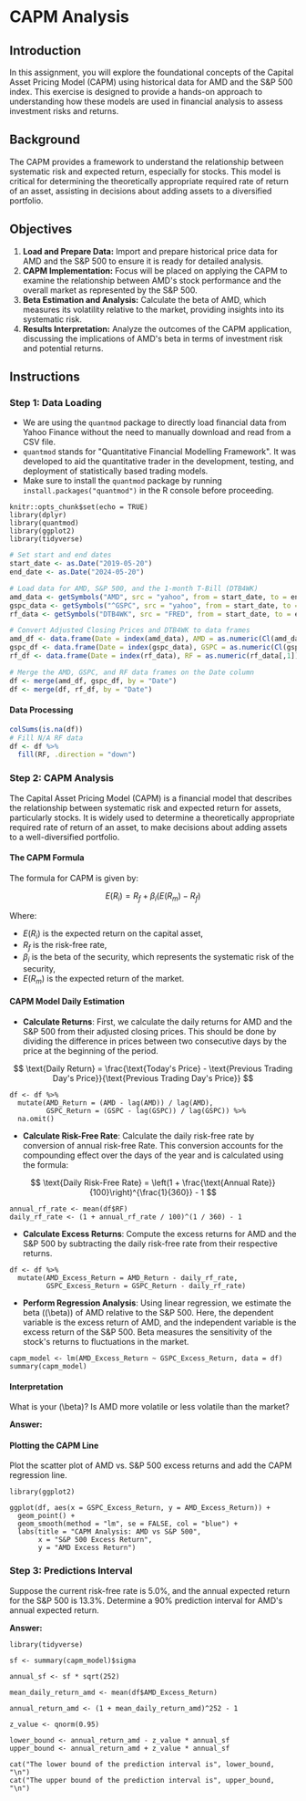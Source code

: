 # CAPM Analysis

## Introduction

In this assignment, you will explore the foundational concepts of the Capital Asset Pricing Model (CAPM) using historical data for AMD and the S&P 500 index. This exercise is designed to provide a hands-on approach to understanding how these models are used in financial analysis to assess investment risks and returns.

## Background

The CAPM provides a framework to understand the relationship between systematic risk and expected return, especially for stocks. This model is critical for determining the theoretically appropriate required rate of return of an asset, assisting in decisions about adding assets to a diversified portfolio.

## Objectives

1. **Load and Prepare Data:** Import and prepare historical price data for AMD and the S&P 500 to ensure it is ready for detailed analysis.
2. **CAPM Implementation:** Focus will be placed on applying the CAPM to examine the relationship between AMD's stock performance and the overall market as represented by the S&P 500.
3. **Beta Estimation and Analysis:** Calculate the beta of AMD, which measures its volatility relative to the market, providing insights into its systematic risk.
4. **Results Interpretation:** Analyze the outcomes of the CAPM application, discussing the implications of AMD's beta in terms of investment risk and potential returns.

## Instructions

### Step 1: Data Loading

- We are using the `quantmod` package to directly load financial data from Yahoo Finance without the need to manually download and read from a CSV file.
- `quantmod` stands for "Quantitative Financial Modelling Framework". It was developed to aid the quantitative trader in the development, testing, and deployment of statistically based trading models.
- Make sure to install the `quantmod` package by running `install.packages("quantmod")` in the R console before proceeding.

```{r setup, include=FALSE}
knitr::opts_chunk$set(echo = TRUE)
library(dplyr)
library(quantmod)
library(ggplot2)
library(tidyverse)
```

```r
# Set start and end dates
start_date <- as.Date("2019-05-20")
end_date <- as.Date("2024-05-20")

# Load data for AMD, S&P 500, and the 1-month T-Bill (DTB4WK)
amd_data <- getSymbols("AMD", src = "yahoo", from = start_date, to = end_date, auto.assign = FALSE)
gspc_data <- getSymbols("^GSPC", src = "yahoo", from = start_date, to = end_date, auto.assign = FALSE)
rf_data <- getSymbols("DTB4WK", src = "FRED", from = start_date, to = end_date, auto.assign = FALSE)

# Convert Adjusted Closing Prices and DTB4WK to data frames
amd_df <- data.frame(Date = index(amd_data), AMD = as.numeric(Cl(amd_data)))
gspc_df <- data.frame(Date = index(gspc_data), GSPC = as.numeric(Cl(gspc_data)))
rf_df <- data.frame(Date = index(rf_data), RF = as.numeric(rf_data[,1]))  # Accessing the first column of rf_data

# Merge the AMD, GSPC, and RF data frames on the Date column
df <- merge(amd_df, gspc_df, by = "Date")
df <- merge(df, rf_df, by = "Date")
```

#### Data Processing 
```r
colSums(is.na(df))
# Fill N/A RF data
df <- df %>%
  fill(RF, .direction = "down") 
```

### Step 2: CAPM Analysis

The Capital Asset Pricing Model (CAPM) is a financial model that describes the relationship between systematic risk and expected return for assets, particularly stocks. It is widely used to determine a theoretically appropriate required rate of return of an asset, to make decisions about adding assets to a well-diversified portfolio.

#### The CAPM Formula
The formula for CAPM is given by:

$$
E(R_i) = R_f + \beta_i (E(R_m) - R_f)
$$

Where:

- $E(R_i)$ is the expected return on the capital asset,
- $R_f$ is the risk-free rate,
- $\beta_i$ is the beta of the security, which represents the systematic risk of the security,
- $E(R_m)$ is the expected return of the market.



#### CAPM Model Daily Estimation

- **Calculate Returns**: First, we calculate the daily returns for AMD and the S&P 500 from their adjusted closing prices. This should be done by dividing the difference in prices between two consecutive days by the price at the beginning of the period.
  
$$
\text{Daily Return} = \frac{\text{Today's Price} - \text{Previous Trading Day's Price}}{\text{Previous Trading Day's Price}}
$$

```{r return}
df <- df %>%
  mutate(AMD_Return = (AMD - lag(AMD)) / lag(AMD),
         GSPC_Return = (GSPC - lag(GSPC)) / lag(GSPC)) %>%
  na.omit()
```

- **Calculate Risk-Free Rate**: Calculate the daily risk-free rate by conversion of annual risk-free Rate. This conversion accounts for the compounding effect over the days of the year and is calculated using the formula:
  
$$
\text{Daily Risk-Free Rate} = \left(1 + \frac{\text{Annual Rate}}{100}\right)^{\frac{1}{360}} - 1
$$

```{r riskfree}
annual_rf_rate <- mean(df$RF)
daily_rf_rate <- (1 + annual_rf_rate / 100)^(1 / 360) - 1
```


- **Calculate Excess Returns**: Compute the excess returns for AMD and the S&P 500 by subtracting the daily risk-free rate from their respective returns.

```{r excess return}
df <- df %>%
  mutate(AMD_Excess_Return = AMD_Return - daily_rf_rate,
         GSPC_Excess_Return = GSPC_Return - daily_rf_rate)
```


- **Perform Regression Analysis**: Using linear regression, we estimate the beta (\(\beta\)) of AMD relative to the S&P 500. Here, the dependent variable is the excess return of AMD, and the independent variable is the excess return of the S&P 500. Beta measures the sensitivity of the stock's returns to fluctuations in the market.

```{r lm}
capm_model <- lm(AMD_Excess_Return ~ GSPC_Excess_Return, data = df)
summary(capm_model)
```


#### Interpretation

What is your \(\beta\)? Is AMD more volatile or less volatile than the market?

**Answer:**


#### Plotting the CAPM Line
Plot the scatter plot of AMD vs. S&P 500 excess returns and add the CAPM regression line.

```{r plot}
library(ggplot2)

ggplot(df, aes(x = GSPC_Excess_Return, y = AMD_Excess_Return)) +
  geom_point() +
  geom_smooth(method = "lm", se = FALSE, col = "blue") +
  labs(title = "CAPM Analysis: AMD vs S&P 500",
       x = "S&P 500 Excess Return",
       y = "AMD Excess Return")
```

### Step 3: Predictions Interval
Suppose the current risk-free rate is 5.0%, and the annual expected return for the S&P 500 is 13.3%. Determine a 90% prediction interval for AMD's annual expected return.



**Answer:**

```{r pi}
library(tidyverse)

sf <- summary(capm_model)$sigma

annual_sf <- sf * sqrt(252)

mean_daily_return_amd <- mean(df$AMD_Excess_Return)

annual_return_amd <- (1 + mean_daily_return_amd)^252 - 1

z_value <- qnorm(0.95)

lower_bound <- annual_return_amd - z_value * annual_sf
upper_bound <- annual_return_amd + z_value * annual_sf

cat("The lower bound of the prediction interval is", lower_bound, "\n")
cat("The upper bound of the prediction interval is", upper_bound, "\n")
```
